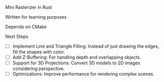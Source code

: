 Mini Rasterizer in Rust

Written for learning purposes

Depends on CMake

Next Steps

- [ ] Implement Line and Triangle Filling: Instead of just drawing the edges, fill the shapes with color.
- [ ] Add Z-Buffering: For handling depth and overlapping objects.
- [ ] Support for 3D Projections: Convert 3D models to 2D images considering perspective.
- [ ] Optimizations: Improve performance for rendering complex scenes.